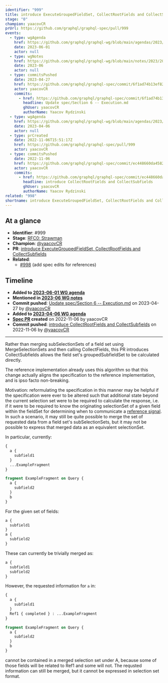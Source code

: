```yaml
---
identifier: "999"
title: introduce ExecuteGroupedFieldSet, CollectRootFields and CollectSubfields
stage: "0"
champion: yaacovCR
prUrl: https://github.com/graphql/graphql-spec/pull/999
events:
  - type: wgAgenda
    href: https://github.com/graphql/graphql-wg/blob/main/agendas/2023/06-Jun/01-wg-primary.md
    date: 2023-06-01
    actor: null
  - type: wgNotes
    href: https://github.com/graphql/graphql-wg/blob/main/notes/2023/2023-06.md
    date: 2023-06
    actor: null
  - type: commitsPushed
    date: 2023-04-27
    href: https://github.com/graphql/graphql-spec/commit/6f1ad74b13ef821fbb610aef3957595138adfbb2
    actor: yaacovCR
    commits:
      - href: https://github.com/graphql/graphql-spec/commit/6f1ad74b13ef821fbb610aef3957595138adfbb2
        headline: Update spec/Section 6 -- Execution.md
        ghUser: yaacovCR
        authorName: Yaacov Rydzinski
  - type: wgAgenda
    href: https://github.com/graphql/graphql-wg/blob/main/agendas/2023/04-Apr/06-wg-primary.md
    date: 2023-04-06
    actor: null
  - type: prCreated
    date: 2022-11-06T15:51:17Z
    href: https://github.com/graphql/graphql-spec/pull/999
    actor: yaacovCR
  - type: commitsPushed
    date: 2022-11-06
    href: https://github.com/graphql/graphql-spec/commit/ec448660da458277fc429dd72fe4bfd0926c4136
    actor: yaacovCR
    commits:
      - href: https://github.com/graphql/graphql-spec/commit/ec448660da458277fc429dd72fe4bfd0926c4136
        headline: introduce CollectRootFields and CollectSubfields
        ghUser: yaacovCR
        authorName: Yaacov Rydzinski
related: "998"
shortname: introduce ExecuteGroupedFieldSet, CollectRootFields and CollectSubfields
---
```


## At a glance

- **Identifier**: #999
- **Stage**: [RFC0: Strawman](https://github.com/graphql/graphql-spec/blob/main/CONTRIBUTING.md#stage-0-strawman)
- **Champion**: [@yaacovCR](https://github.com/yaacovCR)
- **PR**: [introduce ExecuteGroupedFieldSet, CollectRootFields and CollectSubfields](https://github.com/graphql/graphql-spec/pull/999)
- **Related**:
  - [#998](/rfcs/998 "add spec edits for references / RFC0") (add spec edits for references)

<!-- BEGIN_CUSTOM_TEXT -->



<!-- END_CUSTOM_TEXT -->

## Timeline

- **Added to [2023-06-01 WG agenda](https://github.com/graphql/graphql-wg/blob/main/agendas/2023/06-Jun/01-wg-primary.md)**
- **Mentioned in [2023-06 WG notes](https://github.com/graphql/graphql-wg/blob/main/notes/2023/2023-06.md)**
- **Commit pushed**: [Update spec/Section 6 -- Execution.md](https://github.com/graphql/graphql-spec/commit/6f1ad74b13ef821fbb610aef3957595138adfbb2) on 2023-04-27 by [@yaacovCR](https://github.com/yaacovCR)
- **Added to [2023-04-06 WG agenda](https://github.com/graphql/graphql-wg/blob/main/agendas/2023/04-Apr/06-wg-primary.md)**
- **[Spec PR](https://github.com/graphql/graphql-spec/pull/999) created** on 2022-11-06 by yaacovCR
- **Commit pushed**: [introduce CollectRootFields and CollectSubfields](https://github.com/graphql/graphql-spec/commit/ec448660da458277fc429dd72fe4bfd0926c4136) on 2022-11-06 by [@yaacovCR](https://github.com/yaacovCR)

<!-- VERBATIM -->

---

Rather than merging subSelectionSets of a field set using MergeSelectionSets and then calling CollectFields, this PR introduces CollectSubfields allows the field set's groupedSubfieldSet to be calculated directly.

The reference implementation already uses this algorithm so that this change actually aligns the specification to the reference implementation, and is ipso facto non-breaking.

Motivation: reformulating the specification in this manner may be helpful if the specification were ever to be altered such that additional state beyond the current selection set were to be required to calculate the response, i.e. if it were to be required to know the originating selectionSet of a given field within the fieldSet for determining when to communicate a [reference signal](https://github.com/graphql/graphql-spec/pull/998#issue-1435084489). In such a scenario, it may still be quite possible to merge the set of requested data from a field set's subSelectionSets, but it may not be possible to express that merged data as an equivalent selectionSet.

In particular, currently:

```graphql
{
  a {
    subfield1
  }
  ...ExampleFragment
}

fragment ExampleFragment on Query {
  a {
    subfield2
  }
  b
}
```

For the given set of fields:
```graphql
a {
  subfield1
}
a {
  subfield2
}
```

These can currently be trivially merged as:
```graphql
a {
  subfield1
  subfield2
}
```

However, the requested information for `a` in:
```graphql
{
  a {
    subfield1
  }
  Ref1 { completed } : ...ExampleFragment
}

fragment ExampleFragment on Query {
  a {
    subfield2
  }
  b
}
```

cannot be contained in a merged selection set under A, because some of those fields will be related to Ref1 and some will not. The requsted information can still be merged, but it cannot be expressed in selection set format.
